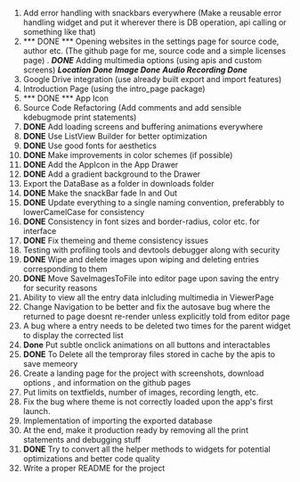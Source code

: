 1. Add error handling with snackbars everywhere (Make a reusable error handling widget and put it wherever there is DB operation, api calling or something like that)
2. *** DONE *** Opening websites in the settings page for source code, author etc. (The github page for me, source code and a simple licenses page)
. ***DONE*** Adding multimedia options (using apis and custom screens) ***Location Done*** ***Image Done*** ***Audio Recording Done***
4. Google Drive integration (use already built export and import features)
5. Introduction Page (using the intro_page package)
6. *** DONE *** App Icon 
8. Source Code Refactoring (Add comments and add sensible kdebugmode print statements)
9. **DONE** Add loading screens and buffering animations everywhere
10. **DONE** Use ListView Builder for better optimization
11. **DONE** Use good fonts for aesthetics
12. **DONE** Make improvements in color schemes (if possible)
13. **DONE** Add the AppIcon in the App Drawer
14. **DONE** Add a gradient background to the Drawer
15. Export the DataBase as a folder in downloads folder
16. **DONE** Make the snackBar fade In and Out
17. **DONE** Update everything to a single naming convention, preferabbly to lowerCamelCase for consistency
18. **DONE** Consistency in font sizes and border-radius, color etc. for interface
19. **DONE** Fix themeing and theme consistency issues
20. Testing with profiling tools and devtools debugger along with security
21. **DONE** Wipe and delete images upon wiping and deleting entries corresponding to them
22. **DONE** Move SaveImagesToFile into editor page upon saving the entry for security reasons
22. Ability to view all the entry data inlcluding multimedia in ViewerPage
23. Change Navigation to be better and fix the autosave bug where the returned to page doesnt re-render unless explicitly told from editor page
24. A bug where a entry needs to be deleted two times for the parent widget to display the corrected list
25. **Done**  Put subtle onclick animations on all buttons and interactables
26. **DONE** To Delete all the temproray files stored in cache by the apis to save memeory
27. Create a landing page for the project with screenshots, download options , and information on the github pages
28. Put limits on textfields, number of images, recording length, etc.
29. Fix the bug where theme is not correctly loaded upon the app's first launch.
30. Implementation of importing the exported database
31. At the end, make it production ready by removing all the print statements and debugging stuff
32. **DONE** Try to convert all the helper methods to widgets for potential optimizations and better code quality
33. Write a proper README for the project
